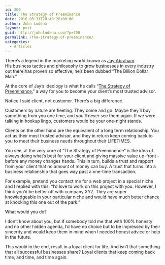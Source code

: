 ```yaml
---
id: 200
title: The Strategy of Preeminance
date: 2016-03-31T20:40:28+00:00
author: John Ludena
layout: post
guid: http://johnludena.com/?p=200
permalink: /the-strategy-of-preeminance/
categories:
  - Articles
---
```

There&#8217;s a legend in the marketing world known as <a href="https://en.wikipedia.org/wiki/Jay_Abraham" target="_blank">Jay Abraham</a>. His business tactics and philosophy to grow businesses in every industry out there has proven so effective, he&#8217;s been dubbed &#8220;The Billion Dollar Man.&#8221;

At the core of Jay&#8217;s ideology is what he calls &#8220;<a href="https://s3-us-west-2.amazonaws.com/jayabrahamassets/Documents/The-Strategy-Of-Preeminence1.pdf" target="_blank">The Strategy of Preeminance</a>,&#8221; a way for you to become your client&#8217;s most trusted advisor.

Notice I said client, not customer. There&#8217;s a big difference.

<!--more-->

Customers by nature are fleeting. They come and go. Maybe they&#8217;ll buy something from you one time, and you&#8217;ll never see them again. If we were talking in hookup lingo, customers would be your one-night stands.

Clients on the other hand are the equivalent of a long term relationship. You act as their most trusted advisor, and they in return keep coming back to you to meet their business needs throughout their LIFETIMES.

You see, at the very core of &#8220;The Strategy of Preeminence&#8221; is the idea of always doing what&#8217;s best for your client and giving massive value up-front – before any money changes hands. This in turn, builds a trust and rapport from your client that no amount of money can buy. A trust that turns into a business relationship that goes way past a one-time transaction.

For example, pretend you contact me for a web project in a special niche and I replied with this: &#8220;I&#8217;d love to work on this project with you. However, I think you&#8217;d be better off with company XYZ. They are super knowledgeable in your particular niche and would have much better chance at knocking this one out of the park.&#8221;

What would you do?

I don&#8217;t know about you, but if somebody told me that with 100% honesty and no other hidden agenda, I&#8217;d have no choice but to be impressed by their sincerity and would keep them in mind when I needed honest advice or help in the future.

This would in the end, result in a loyal client for life. And isn&#8217;t that something that all successful businesses share? Loyal clients that keep coming back time, and time, and time again.